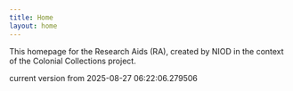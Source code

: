 ```yaml
---
title: Home
layout: home
---
```


This homepage for the Research Aids (RA), created by NIOD in the context of the Colonial Collections project. 


current version from 2025-08-27 06:22:06.279506